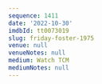 ```yaml
---
sequence: 1411
date: '2022-10-30'
imdbId: tt0073019
slug: friday-foster-1975
venue: null
venueNotes: null
medium: Watch TCM
mediumNotes: null
---
```


